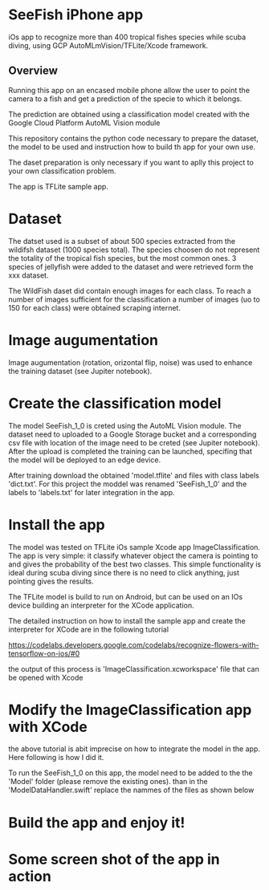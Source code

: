 # SeeFish iPhone app 

iOs app to recognize more than 400 tropical fishes species while scuba diving, using GCP AutoMLmVision/TFLite/Xcode framework.

## Overview

Running this app on an encased mobile phone allow the user to point the camera to a fish and get a prediction of the specie to which it belongs. 

The prediction are obtained using a classification model created with the Google Cloud Platform AutoML Vision module

This repository contains the python code necessary to prepare the dataset, the model to be used and instruction how to build th app for your own use.

The daset preparation is only necessary if you want to aplly this project to your own classification problem.

The app is TFLite sample app. 

# Dataset

The datset used is a subset of about 500 species extracted from the wildifsh dataset (1000 species total). The species choosen do not represent the totality of the tropical fish species, but the most common ones. 3 species of jellyfish were added to the dataset and were retrieved form the xxx dataset.

The WildFish daset did contain enough images for each class. To reach a number of images sufficient for the classification a number of images (uo to 150 for each class) were obtained scraping internet. 

# Image augumentation

Image augumentation (rotation, orizontal flip, noise) was used to enhance the training dataset (see Jupiter notebook).

# Create the classification model

The model SeeFish_1_0 is creted using the AutoML Vision module. The dataset need to uploaded to a Google Storage bucket and a corresponding csv file with location of the image need to be creted (see Jupiter notebook). After the upload is completed the training can be launched, specifing that the model will be deployed to an edge device.

After training download the obtained 'model.tflite' and files with class labels 'dict.txt'. For this project the moddel was renamed 'SeeFish_1_0' and the labels to 'labels.txt' for later integration in the app.

# Install the app

The model was tested on TFLite iOs sample Xcode app ImageClassification. The app is very simple: it classify whatever object the camera is pointing to and gives the probability of the best two classes. This simple functionality is ideal during scuba diving since there is no need to click anything, just pointing gives the results.

The TFLite model is build to run on Android, but can be used on an IOs device building an interpreter for the XCode application.

The detailed instruction on how to install the sample app and create the interpreter for XCode are in the following tutorial

https://codelabs.developers.google.com/codelabs/recognize-flowers-with-tensorflow-on-ios/#0

the output of this process is 'ImageClassification.xcworkspace' file that can be opened with Xcode

# Modify the ImageClassification app with XCode

the above tutorial is abit imprecise on how to integrate the model in the app. Here following is how I did it.

To run the SeeFish_1_0 on this app, the model need to be added to the the 'Model' folder (please remove the existing ones).
than in the 'ModelDataHandler.swift' replace the nammes of the files as shown below

# Build the app and enjoy it!

# Some screen shot of the app in action


